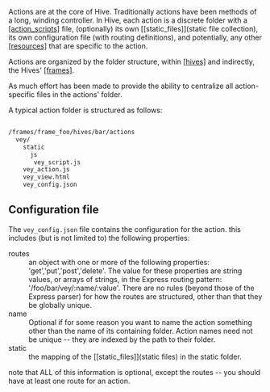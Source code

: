 Actions are at the core of Hive. Traditionally actions have been methods of a long, winding controller. In Hive, each action is a discrete folder with a [[action_scripts]](script) file, (optionally) its own [[static_files]](static file collection), its own configuration file (with routing definitions), and potentially, any other [[resources]](resources) that are specific to the action. 

Actions are organized by the folder structure, within [[hives]](Hives) and indirectly, the Hives' [[frames]](Frame). 

As much effort has been made to provide the ability to centralize all action-specific files in the actions' folder. 

A typical action folder is structured as follows: 

``` bash

/frames/frame_foo/hives/bar/actions
  vey/
    static
      js
       vey_script.js
    vey_action.js
    vey_view.html
    vey_config.json
```

## Configuration file

The `vey_config.json` file contains the configuration for the action. this includes (but is not limited to) the following properties:

<dl>
<dt>routes</dt>
<dd>an object with one or more of the following properties: 'get','put','post','delete'. The value for these properties are string values, or arrays of strings, in the Express routing pattern: '/foo/bar/vey/:name/:value'. There are no rules (beyond those of the Express parser) for how the routes are structured, other than that they be globally unique. </dd>
<dt>name</dt>
<dd>Optional if for some reason you want to name the action something other than the name of its containing folder. Action names need not be unique -- they are indexed by the path to their folder. </dd>
<dt>static</dt>
<dd>the mapping of the [[static_files]](static files) in the static folder.
</dl>

note that ALL of this information is optional, except the routes -- you should have at least one route for an action.